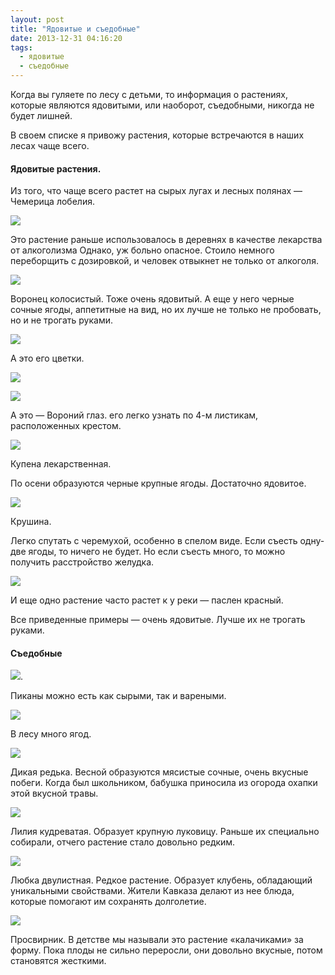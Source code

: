 ```yaml
---
layout: post
title: "Ядовитые и съедобные"
date: 2013-12-31 04:16:20
tags:
  - ядовитые
  - съедобные
---
```

Когда вы гуляете по лесу с детьми, то информация о растениях, которые
являются ядовитыми, или наоборот, съедобными, никогда не будет лишней.

В своем списке я привожу растения, которые встречаются в наших лесах
чаще всего.

**<h4>Ядовитые растения.</h4>**

Из того, что чаще всего растет на сырых лугах и лесных полянах —
Чемерица лобелия.

![](http://fishingguru.ru/uploads/images/00/00/01/2013/12/30/66b42a.jpg)

Это растение раньше использовалось в деревнях в качестве лекарства от
алкоголизма Однако, уж больно опасное. Стоило немного переборщить с
дозировкой, и человек отвыкнет не только от алкоголя.

![](http://fishingguru.ru/uploads/images/00/00/01/2013/12/30/ecd80e.jpg)

Воронец колосистый. Тоже очень ядовитый. А еще у него черные сочные
ягоды, аппетитные на вид, но их лучше не только не пробовать, но и не
трогать руками.

![](http://fishingguru.ru/uploads/images/00/00/01/2013/12/30/062b91.jpg)

А это его цветки.

![](http://fishingguru.ru/uploads/images/00/00/01/2013/12/30/c9c25f.jpg)

![](http://fishingguru.ru/uploads/images/00/00/01/2013/12/30/1658c6.jpg)

А это — Вороний глаз. его легко узнать по 4-м листикам, расположенных
крестом.

![](http://fishingguru.ru/uploads/images/00/00/01/2013/12/30/9370bf.jpg)

Купена лекарственная.

По осени образуются черные крупные ягоды. Достаточно ядовитое.

![](http://fishingguru.ru/uploads/images/00/00/01/2013/12/30/0e6968.jpg)

Крушина.

Легко спутать с черемухой, особенно в спелом виде. Если съесть одну-две
ягоды, то ничего не будет. Но если съесть много, то можно получить
расстройство желудка.

![](http://fishingguru.ru/uploads/images/00/00/01/2013/12/30/1cdc8f.jpg)

И еще одно растение часто растет к у реки — паслен красный.

Все приведенные примеры — очень ядовитые. Лучше их не трогать руками.

#### **Съедобные**

 ![](http://fishingguru.ru/uploads/images/00/00/01/2013/12/30/30c38a.jpg).

Пиканы можно есть как сырыми, так и вареными.

![](http://fishingguru.ru/uploads/images/00/00/01/2013/12/30/1c88b7.jpg)

В лесу много ягод.

![](http://fishingguru.ru/uploads/images/00/00/01/2013/12/31/4b8901.jpg)

Дикая редька. Весной образуются мясистые сочные, очень вкусные побеги.
Когда был школьником, бабушка приносила из огорода охапки этой вкусной
травы.

![](http://fishingguru.ru/uploads/images/00/00/01/2013/12/31/24e5c1.jpg)

Лилия кудреватая. Образует крупную луковицу. Раньше их специально
собирали, отчего растение стало довольно редким.

![](http://fishingguru.ru/uploads/images/00/00/01/2013/12/31/2e537b.jpg)

Любка двулистная. Редкое растение. Образует клубень, обладающий
уникальными свойствами. Жители Кавказа делают из нее блюда, которые
помогают им сохранять долголетие.

![](http://fishingguru.ru/uploads/images/00/00/01/2013/12/31/e35921.jpg)

Просвирник. В детстве мы называли это растение «калачиками» за форму.
Пока плоды не сильно переросли, они довольно вкусные, потом становятся
жесткими.

